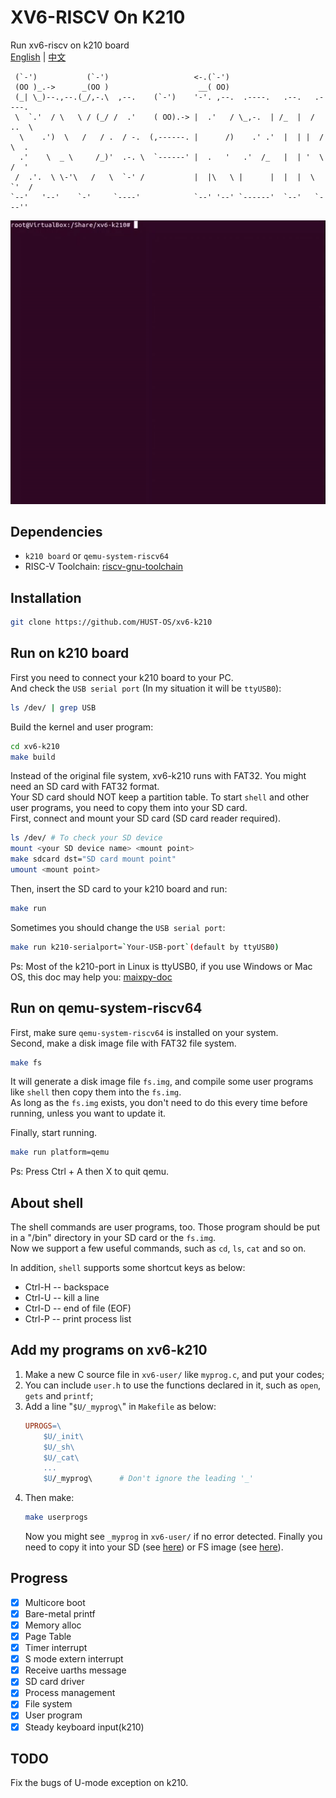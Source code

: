 # XV6-RISCV On K210
Run xv6-riscv on k210 board  
[English](./README.md) | [中文](./README_cn.md)   

```
 (`-')           (`-')                   <-.(`-')                            
 (OO )_.->      _(OO )                    __( OO)                            
 (_| \_)--.,--.(_/,-.\  ,--.    (`-')    '-'. ,--.  .----.   .--.   .----.   
 \  `.'  / \   \ / (_/ /  .'    ( OO).-> |  .'   / \_,-.  | /_  |  /  ..  \  
  \    .')  \   /   / .  / -.  (,------. |      /)    .' .'  |  | |  /  \  . 
  .'    \  _ \     /_)'  .-. \  `------' |  .   '   .'  /_   |  | '  \  /  ' 
 /  .'.  \ \-'\   /   \  `-' /           |  |\   \ |      |  |  |  \  `'  /  
`--'   '--'    `-'     `----'            `--' '--' `------'  `--'   `---''   
```

![run-k210](./img/xv6-k210_run.gif)  

## Dependencies
+ `k210 board` or `qemu-system-riscv64`
+ RISC-V Toolchain: [riscv-gnu-toolchain](https://github.com/riscv/riscv-gnu-toolchain.git)

## Installation
```bash
git clone https://github.com/HUST-OS/xv6-k210
```

## Run on k210 board
First you need to connect your k210 board to your PC.  
And check the `USB serial port` (In my situation it will be `ttyUSB0`):  
```bash
ls /dev/ | grep USB
```
Build the kernel and user program:

```bash
cd xv6-k210
make build
```
Instead of the original file system, xv6-k210 runs with FAT32. You might need an SD card with FAT32 format.  
Your SD card should NOT keep a partition table. To start `shell` and other user programs, you need to copy them into your SD card.  
First, connect and mount your SD card (SD card reader required).
```bash
ls /dev/ # To check your SD device
mount <your SD device name> <mount point>
make sdcard dst="SD card mount point"
umount <mount point>
```
Then, insert the SD card to your k210 board and run:
```bash
make run
```
Sometimes you should change the `USB serial port`:  
```bash
make run k210-serialport=`Your-USB-port`(default by ttyUSB0)
```
Ps: Most of the k210-port in Linux is ttyUSB0, if you use Windows or Mac OS, this doc 
may help you: [maixpy-doc](https://maixpy.sipeed.com/zh/get_started/env_install_driver.html#)  

## Run on qemu-system-riscv64
First, make sure `qemu-system-riscv64` is installed on your system.  
Second, make a disk image file with FAT32 file system.
```bash
make fs
```
It will generate a disk image file `fs.img`, and compile some user programs like `shell` then copy them into the `fs.img`.  
As long as the `fs.img` exists, you don't need to do this every time before running, unless you want to update it.

Finally, start running.
```bash
make run platform=qemu
```

Ps: Press Ctrl + A then X to quit qemu.

## About shell

The shell commands are user programs, too. Those program should be put in a "/bin" directory in your SD card or the `fs.img`.  
Now we support a few useful commands, such as `cd`, `ls`, `cat` and so on.

In addition, `shell` supports some shortcut keys as below:

- Ctrl-H -- backspace  
- Ctrl-U -- kill a line  
- Ctrl-D -- end of file (EOF)  
- Ctrl-P -- print process list  

## Add my programs on xv6-k210
1. Make a new C source file in `xv6-user/` like `myprog.c`, and put your codes;
2. You can include `user.h` to use the functions declared in it, such as `open`, `gets` and `printf`;
3. Add a line "`$U/_myprog\`" in `Makefile` as below:
    ```Makefile
    UPROGS=\
        $U/_init\
        $U/_sh\
        $U/_cat\
        ...
        $U/_myprog\      # Don't ignore the leading '_'
    ```
4. Then make:
    ```bash
    make userprogs
    ```
    Now you might see `_myprog` in `xv6-user/` if no error detected. Finally you need to copy it into your SD (see [here](#run-on-k210-board))
     or FS image (see [here](#run-on-qemu-system-riscv64)).

## Progress
- [x] Multicore boot
- [x] Bare-metal printf
- [x] Memory alloc
- [x] Page Table
- [x] Timer interrupt
- [x] S mode extern interrupt
- [x] Receive uarths message
- [x] SD card driver
- [x] Process management
- [x] File system
- [x] User program
- [X] Steady keyboard input(k210)

## TODO
Fix the bugs of U-mode exception on k210.

